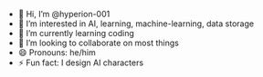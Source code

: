 - 👋 Hi, I’m @hyperion-001
- 👀 I’m interested in AI, learning, machine-learning, data storage
- 🌱 I’m currently learning coding
- 💞️ I’m looking to collaborate on most things
- 😄 Pronouns: he/him
- ⚡ Fun fact: I design AI characters

<!---
jwomackou/jwomackou is a ✨ special ✨ repository because its `README.md` (this file) appears on your GitHub profile.
You can click the Preview link to take a look at your changes.
--->
